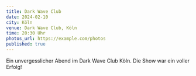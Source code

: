 ```yaml
---
title: Dark Wave Club
date: 2024-02-10
city: Köln
venue: Dark Wave Club, Köln
time: 20:30 Uhr
photos_url: https://example.com/photos
published: true
---
```


Ein unvergesslicher Abend im Dark Wave Club Köln. Die Show war ein voller Erfolg!
